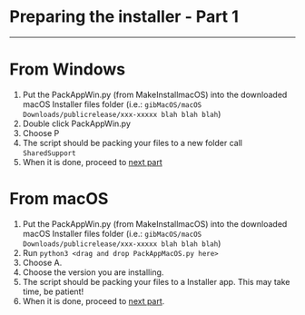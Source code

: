 # Preparing the installer - Part 1

---

# From Windows

1. Put the PackAppWin.py \(from MakeInstallmacOS\) into the downloaded macOS Installer files folder \(i.e.: `gibMacOS/macOS Downloads/publicrelease/xxx-xxxxx blah blah blah`\)
2. Double click PackAppWin.py
3. Choose P
4. The script should be packing your files to a new folder call `SharedSupport`
5. When it is done, proceed to [next part](../offline-part-3/windows.md)

# From macOS

1. Put the PackAppWin.py \(from MakeInstallmacOS\) into the downloaded macOS Installer files folder \(i.e.: `gibMacOS/macOS Downloads/publicrelease/xxx-xxxxx blah blah blah`\)
2. Run `python3 <drag and drop PackAppMacOS.py here>`
3. Choose A.
4. Choose the version you are installing.
5. The script should be packing your files to a Installer app. This may take time, be patient!
6. When it is done, proceed to [next part](../offline-part-3/macos.md).
